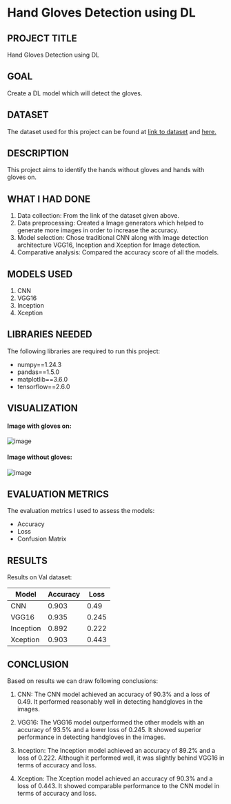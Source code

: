 # Hand Gloves Detection using DL

## PROJECT TITLE

Hand Gloves Detection using DL

## GOAL

Create a DL model which will detect the gloves.

## DATASET

The dataset used for this project can be found at [link to dataset](https://www.kaggle.com/datasets/dataclusterlabs/gloves-dataset-covid-safety-wear) and [here.](https://www.kaggle.com/datasets/dataclusterlabs/palm-and-gloves-dataset)

## DESCRIPTION

This project aims to identify the hands without gloves and hands with gloves on.

## WHAT I HAD DONE

1. Data collection: From the link of the dataset given above. 
2. Data preprocessing: Created a Image generators which helped to generate more images in order to increase the accuracy.
3. Model selection: Chose traditional CNN along with Image detection architecture VGG16, Inception and Xception for Image detection.
4. Comparative analysis: Compared the accuracy score of all the models.

## MODELS USED

1. CNN
2. VGG16
3. Inception
4. Xception


## LIBRARIES NEEDED

The following libraries are required to run this project:

- numpy==1.24.3
- pandas==1.5.0
- matplotlib==3.6.0
- tensorflow==2.6.0

## VISUALIZATION
#### Image with gloves on:
![image](https://github.com/achrekarom12/DL-Simplified/assets/88442486/88077e83-63de-4798-b365-5969a3b09d05)

#### Image without gloves:
![image](https://github.com/achrekarom12/DL-Simplified/assets/88442486/cb3e0df7-d93d-4508-87cc-9bf815cabaa7)



## EVALUATION METRICS

The evaluation metrics I used to assess the models:

- Accuracy 
- Loss
- Confusion Matrix

## RESULTS
Results on Val dataset:

| Model      | Accuracy | Loss    |
|------------|----------|---------|
| CNN    | 0.903     | 0.49   |
| VGG16    | 0.935     | 0.245    |
| Inception    | 0.892     | 0.222    |
| Xception    | 0.903    | 0.443    |


## CONCLUSION
Based on results we can draw following conclusions:
1. CNN: The CNN model achieved an accuracy of 90.3% and a loss of 0.49. It performed reasonably well in detecting handgloves in the images.

2. VGG16: The VGG16 model outperformed the other models with an accuracy of 93.5% and a lower loss of 0.245. It showed superior performance in detecting handgloves in the images.

3. Inception: The Inception model achieved an accuracy of 89.2% and a loss of 0.222. Although it performed well, it was slightly behind VGG16 in terms of accuracy and loss.

4. Xception: The Xception model achieved an accuracy of 90.3% and a loss of 0.443. It showed comparable performance to the CNN model in terms of accuracy and loss.
